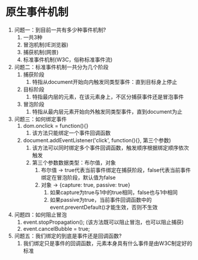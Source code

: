 # 原生事件机制

1. 问题一：到目前一共有多少种事件机制?
   1. 一共3种
   2. 冒泡机制(IE浏览器)
   3. 捕获机制(网景)
   4. 标准事件机制(W3C，俗称标准事件流)
2. 问题二：标准事件机制一共分为几个阶段
   1. 捕获阶段
      1. 特指从document开始向内触发同类型事件：直到目标身上停止
   2. 目标阶段
      1. 特指最内层的元素，在该元素身上，不区分捕获事件还是冒泡事件
   3. 冒泡阶段
      1. 特指从最内层元素开始向外触发同类型事件，直到document为止
3. 问题三：如何绑定事件
   1. dom.onclick = function(){}
      1. 该方法只能绑定一个事件回调函数
   2. document.addEventListener('click', function(){}, 第三个参数)
      1. 该方法可以同时绑定多个事件回调函数，触发顺序根据绑定顺序依次触发
      2. 第三个参数数据类型：布尔值，对象
         1. 布尔值 -> true代表当前事件绑定在捕获阶段，false代表当前事件绑定在冒泡阶段，默认值为false
         2. 对象 -> {capture: true, passive: true}
            1. 如果capture为true与1中的true相同，false也与1中相同
            2. 如果passive为true，当前事件回调函数中的event.preventDefault()才能生效，否则不生效
4. 问题四：如何阻止冒泡
   1. event.stopPropagation(); (该方法既可以阻止冒泡，也可以阻止捕获)
   2. event.cancelBubble = true;
5. 问题五：我们绑定的到底是事件还是回调函数?
   1. 我们绑定只是事件的回调函数，元素本身具有什么事件是由W3C制定好的标准
